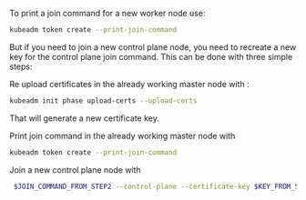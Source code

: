 To print a join command for a new worker node use:
```bash
kubeadm token create --print-join-command
```
But if you need to join a new control plane node, you need to recreate a new key for the control plane join command. This can be done with three simple steps:

Re upload certificates in the already working master node with : 
```bash
kubeadm init phase upload-certs --upload-certs
```
That will generate a new certificate key.

Print join command in the already working master node with 
```bash
kubeadm token create --print-join-command
```

Join a new control plane node with 
```bash
 $JOIN_COMMAND_FROM_STEP2 --control-plane --certificate-key $KEY_FROM_STEP1
```
